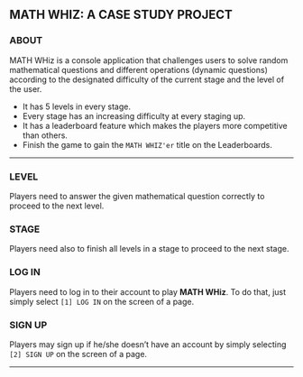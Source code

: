 ## MATH WHIZ: A CASE STUDY PROJECT

### ABOUT
MATH WHiz is a console application that challenges users to solve random mathematical questions and different operations (dynamic questions) according to the designated difficulty of the current stage and the level of the user.

- It has 5 levels in every stage.
- Every stage has an increasing difficulty at every staging up.
- It has a leaderboard feature which makes the players more competitive than others. 
- Finish the game to gain the `MATH WHIZ'er` title on the Leaderboards.

---    
### LEVEL
Players need to answer the given mathematical question correctly to proceed to the next level.

### STAGE
Players need also to finish all levels in a stage to proceed to the next stage.

### LOG IN
Players need to log in to their account to play **MATH WHiz**. 
To do that, just simply select `[1] LOG IN` on the screen of a page.

### SIGN UP
Players may sign up if he/she doesn’t have an account by simply selecting `[2] SIGN UP` on the screen of a page. 

---
